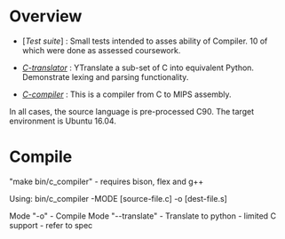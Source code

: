 Overview
========

- [*Test suite*] : Small tests intended to asses ability of Compiler.
  10 of which were done as assessed coursework.

- [*C-translator*](c_translator.md) : YTranslate a sub-set of C
  into equivalent Python. Demonstrate lexing and parsing functionality.

- [*C-compiler*](c_compiler.md) : This is a compiler from C to MIPS assembly.
  
In all cases, the source language is pre-processed C90. The target environment
is Ubuntu 16.04.


Compile
========

"make bin/c_compiler" - requires bison, flex and g++

Using: bin/c_compiler -MODE [source-file.c] -o [dest-file.s]

Mode "-o" - Compile
Mode "--translate" - Translate to python - limited C support - refer to spec
